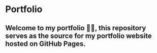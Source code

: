 # Portfolio

## Welcome to my portfolio 👋🏼, this repository serves as the source for my portfolio website hosted on GitHub Pages.
